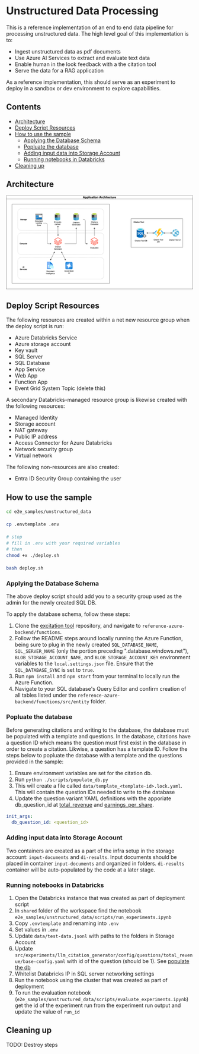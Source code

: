 # Unstructured Data Processing  <!-- omit in toc -->

This is a reference implementation of an end to end data pipeline for processing unstructured data. The high level goal of this implementation is to:

- Ingest unstructured data as pdf documents
- Use Azure AI Services to extract and evaluate text data
- Enable human in the look feedback with a the citation tool
- Serve the data for a RAG application

As a reference implementation, this should serve as an experiment to deploy in a sandbox or dev environment to explore capabilities.

## Contents <!-- omit in toc -->

- [Architecture](#architecture)
- [Deploy Script Resources](#deploy-script-resources)
- [How to use the sample](#how-to-use-the-sample)
  - [Applying the Database Schema](#applying-the-database-schema)
  - [Popluate the database](#popluate-the-database)
  - [Adding input data into Storage Account](#adding-input-data-into-storage-account)
  - [Running notebooks in Databricks](#running-notebooks-in-databricks)
- [Cleaning up](#cleaning-up)

## Architecture

![Application Architecture](images/application_architecture.drawio.png)

## Deploy Script Resources

 The following resources are created within a net new resource group when the deploy script is run:

- Azure Databricks Service
- Azure storage account
- Key vault
- SQL Server
- SQL Database
- App Service
- Web App
- Function App
- Event Grid System Topic (delete this)

A secondary Databricks-managed resource group is likewise created with the following resources:

- Managed Identity
- Storage account
- NAT gateway
- Public IP address
- Access Connector for Azure Databricks
- Network security group
- Virtual network

The following non-resources are also created:

- Entra ID Security Group containing the user

## How to use the sample

```bash
cd e2e_samples/unstructured_data

cp .envtemplate .env

# stop
# fill in .env with your required variables
# then
chmod +x ./deploy.sh

bash deploy.sh
```

### Applying the Database Schema

The above deploy script should add you to a security group used as the admin for the newly created SQL DB.

To apply the database schema, follow these steps:

1. Clone the [excitation tool](https://github.com/billba/excitation/tree/main) repository, and navigate to `reference-azure-backend/functions`.
2. Follow the README steps around locally running the Azure Function, being sure to plug in the newly created `SQL_DATABASE_NAME`, `SQL_SERVER_NAME` (only the portion preceding ".database.windows.net"), `BLOB_STORAGE_ACCOUNT_NAME`, and `BLOB_STORAGE_ACCOUNT_KEY` environment variables to the `local.settings.json` file. Ensure that the `SQL_DATABASE_SYNC` is set to `true`.
3. Run `npm install` and `npm start` from your terminal to locally run the Azure Function.
4. Navigate to your SQL database's Query Editor and confirm creation of all tables listed under the `reference-azure-backend/functions/src/entity` folder.

### Popluate the database

Before generating citations and writing to the database, the database must be populated with a template and questions. In the database, citations have a question ID which means the question must first exist in the database in order to create a citation. Likwise, a question has a template ID. Follow the steps below to popluate the database with a template and the questions provided in the sample:

1. Ensure environment variables are set for the citation db.
2. Run `python ./scripts/populate_db.py`
3. This will create a file called `data/template_<template-id>.lock.yaml`. This will contain the question IDs needed to write to the database
4. Update the question variant YAML definitions with the apporiate db_question_id at [total_revenue](../unstructured_data/src/experiments/llm_citation_generator/config/questions/total_revenue/base-config.yaml) and [earnings_per_share](../unstructured_data/src/experiments/llm_citation_generator/config/questions/earnings_per_share/base-config.yaml).

```yaml
init_args:
  db_question_id: <question_id>
```

### Adding input data into Storage Account

Two containers are created as a part of the infra setup in the storage account: `input-documents` and `di-results`.
Input documents should be placed in container `input-documents` and organized in folders.
`di-results` container will be auto-populated by the code at a later stage.

### Running notebooks in Databricks

1. Open the Databricks instance that was created as part of deployment script
2. In `shared` folder of the workspace find the notebook `e2e_samples/unstructured_data/scripts/run_experiments.ipynb`
3. Copy `.envtemplate` and renaming into `.env`
4. Set values in `.env`
5. Update `data/test-data.jsonl` with paths to the folders in Storage Account
6. Update `src/experiments/llm_citation_generator/config/questions/total_revenue/base-config.yaml` with id of the question (should be 1). See [populate the db](#popluate-the-database)
7. Whitelist Databricks IP in SQL server networking settings
8. Run the notebook using the cluster that was created as part of deployment
9. To run the evaluation notebook (`e2e_samples/unstructured_data/scripts/evaluate_experiments.ipynb`) get the id of the experiment run from the experiment run output and update the value of `run_id`

## Cleaning up

TODO: Destroy steps
